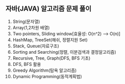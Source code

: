 ## 자바(JAVA) 알고리즘 문제 풀이

1. String(문자열)
2. Array(1,2차원 배열)
3. Two pointers, Sliding window[효율성: O(n^2) --> O(n)]
4. HashMap, TreeSet(해쉬, 정렬지원 Set)
5. Stack, Queue(자료구조)
6. Sorting and Searching(정렬, 이분검색과 결정알고리즘)
7. Recursive, Tree, Graph(DFS, BFS 기초)
8. DFS, BFS 활용
9. Greedy Algorithm(탐욕 알고리즘)
10. Dynamic Programming(동적계획법)